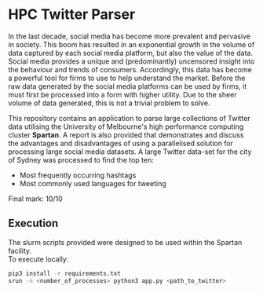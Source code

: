 # HPC Twitter Parser

In the last decade, social media has become more prevalent and pervasive in society. This boom has resulted in an exponential growth in the volume of data captured by each social media platform, but also the value of the data.  
Social media provides a unique and (predominantly) uncensored insight into the behaviour and trends of consumers. Accordingly, this data has become a powerful tool for firms to use to help understand the market.
Before the raw data generated by the social media platforms can be used by firms, it must first be processed into a form with higher utility. Due to the sheer volume of data generated, this is not a trivial problem to solve.  

This repository contains an application to parse large collections of Twitter data utilising the University of Melbourne's high performance computing cluster **Spartan**. A report is also provided that demonstrates and discuss the advantages and disadvantages of using a parallelised solution for processing large social media datasets. A large Twitter data-set for the city of Sydney was processed to find the top ten:
* Most frequently occurring hashtags
* Most commonly used languages for tweeting


Final mark: 10/10

## Execution
The slurm scripts provided were designed to be used within the Spartan facility.  
To execute locally:
```bash
pip3 install -r requirements.txt
srun -n <number_of_processes> python3 app.py <path_to_twitter>
```
